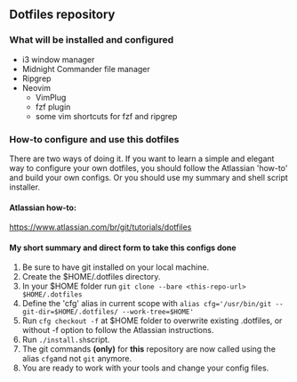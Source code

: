 ## Dotfiles repository

### What will be installed and configured
- i3 window manager
- Midnight Commander file manager
- Ripgrep
- Neovim
  - VimPlug
  - fzf plugin
  - some vim shortcuts for fzf and ripgrep

### How-to configure and use this dotfiles
There are two ways of doing it.
If you want to learn a simple and elegant way to configure your own dotfiles, you should follow the Atlassian 'how-to' and build your own configs.
Or you should use my summary and shell script installer.

#### Atlassian how-to: 
https://www.atlassian.com/br/git/tutorials/dotfiles

#### My short summary and direct form to take this configs done

1. Be sure to have git installed on your local machine.
1. Create the $HOME/.dotfiles directory.
1. In your $HOME folder run `git clone --bare <this-repo-url> $HOME/.dotfiles`
1. Define the 'cfg' alias in current scope with `alias cfg='/usr/bin/git --git-dir=$HOME/.dotfiles/ --work-tree=$HOME'`
1. Run `cfg checkout -f` at $HOME folder to overwrite existing .dotfiles, or without -f option to follow the Atlassian instructions.
1. Run `./install.sh`script.
1. The git commands **(only)** for **this** repository are now called using the alias `cfg`and not `git` anymore.
1. You are ready to work with your tools and change your config files.

